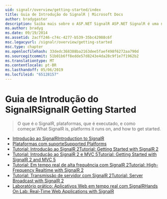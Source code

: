 ```yaml
---
uid: signalr/overview/getting-started/index
title: Guia de Introdução do SignalR | Microsoft Docs
author: bradygaster
description: Saiba mais sobre o ASP.NET SignalR ASP.NET SignalR é uma nova biblioteca para desenvolvedores do ASP.NET que facilita a funcionalidade de desenvolvimento da web em tempo real. Permite que o SignalR bi...
ms.author: bradyg
ms.date: 09/19/2014
ms.assetid: 2acff246-c74c-4277-b539-35bc42988c6f
msc.legacyurl: /signalr/overview/getting-started
msc.type: chapter
ms.openlocfilehash: 33dedc368388ba2163dee5faef498f6272aa790d
ms.sourcegitcommit: 51b01b6ff8edde57d8243e4da28c9f1e7f1962b2
ms.translationtype: MT
ms.contentlocale: pt-BR
ms.lasthandoff: 05/06/2019
ms.locfileid: "65128157"
---
```

# <a name="signalr-getting-started"></a><span data-ttu-id="28385-104">Guia de Introdução do SignalR</span><span class="sxs-lookup"><span data-stu-id="28385-104">SignalR Getting Started</span></span>

> <span data-ttu-id="28385-105">O que é o SignalR, plataformas, que é executado, e como começar.</span><span class="sxs-lookup"><span data-stu-id="28385-105">What SignalR is, platforms it runs on, and how to get started.</span></span>

- [<span data-ttu-id="28385-106">Introdução ao SignalR</span><span class="sxs-lookup"><span data-stu-id="28385-106">Introduction to SignalR</span></span>](introduction-to-signalr.md)
- [<span data-ttu-id="28385-107">Plataformas com suporte</span><span class="sxs-lookup"><span data-stu-id="28385-107">Supported Platforms</span></span>](supported-platforms.md)
- [<span data-ttu-id="28385-108">Tutorial: Introdução ao SignalR 2</span><span class="sxs-lookup"><span data-stu-id="28385-108">Tutorial: Getting Started with SignalR 2</span></span>](tutorial-getting-started-with-signalr.md)
- [<span data-ttu-id="28385-109">Tutorial: Introdução ao SignalR 2 e MVC 5</span><span class="sxs-lookup"><span data-stu-id="28385-109">Tutorial: Getting Started with SignalR 2 and MVC 5</span></span>](tutorial-getting-started-with-signalr-and-mvc.md)
- [<span data-ttu-id="28385-110">Tutorial: Em tempo real de alta frequência com SignalR 2</span><span class="sxs-lookup"><span data-stu-id="28385-110">Tutorial: High-Frequency Realtime with SignalR 2</span></span>](tutorial-high-frequency-realtime-with-signalr.md)
- [<span data-ttu-id="28385-111">Tutorial: Transmissão de servidor com SignalR 2</span><span class="sxs-lookup"><span data-stu-id="28385-111">Tutorial: Server Broadcast with SignalR 2</span></span>](tutorial-server-broadcast-with-signalr.md)
- [<span data-ttu-id="28385-112">Laboratório prático: Aplicativos Web em tempo real com SignalR</span><span class="sxs-lookup"><span data-stu-id="28385-112">Hands On Lab: Real-Time Web Applications with SignalR</span></span>](real-time-web-applications-with-signalr.md)
